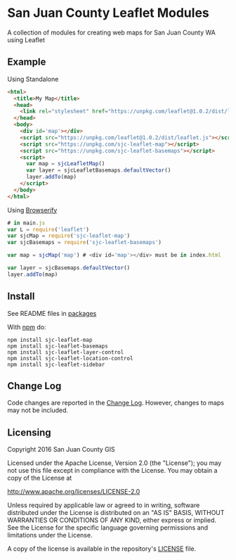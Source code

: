 # San Juan County Leaflet Modules

A collection of modules for creating web maps for San Juan County WA using Leaflet


## Example

Using Standalone
``` html
<html>
  <title>My Map</title>
  <head>
    <link rel="stylesheet" href="https://unpkg.com/leaflet@1.0.2/dist/leaflet.css" />
  </head>
  <body>
    <div id='map'></div>
    <script src="https://unpkg.com/leaflet@1.0.2/dist/leaflet.js"></script>
    <script src="https://unpkg.com/sjc-leaflet-map"></script>
    <script src="https://unpkg.com/sjc-leaflet-basemaps"></script>
    <script>
      var map = sjcLeafletMap()
      var layer = sjcLeafletBasemaps.defaultVector()
      layer.addTo(map)
    </script>
  </body>
</html>
```

Using [Browserify](http://browserify.org)
``` javascript
# in main.js
var L = require('leaflet')
var sjcMap = require('sjc-leaflet-map')
var sjcBasemaps = require('sjc-leaflet-basemaps')

var map = sjcMap('map') # <div id='map'></div> must be in index.html

var layer = sjcBasemaps.defaultVector()
layer.addTo(map)
```

## Install

See README files in [packages](/packages)

With [npm](https://npmjs.org) do:

``` shell
npm install sjc-leaflet-map
npm install sjc-leaflet-basemaps
npm install sjc-leaflet-layer-control
npm install sjc-leaflet-location-control
npm install sjc-leaflet-sidebar
```

## Change Log

Code changes are reported in the [Change Log](https://github.com/SJCGIS/sjc-leaflet/blob/master/CHANGELOG.MD). However, changes to maps may not be included.

## Licensing
Copyright 2016 San Juan County GIS

Licensed under the Apache License, Version 2.0 (the "License");
you may not use this file except in compliance with the License.
You may obtain a copy of the License at

   http://www.apache.org/licenses/LICENSE-2.0

Unless required by applicable law or agreed to in writing, software
distributed under the License is distributed on an "AS IS" BASIS,
WITHOUT WARRANTIES OR CONDITIONS OF ANY KIND, either express or implied.
See the License for the specific language governing permissions and
limitations under the License.

A copy of the license is available in the repository's [LICENSE](/LICENSE) file.
